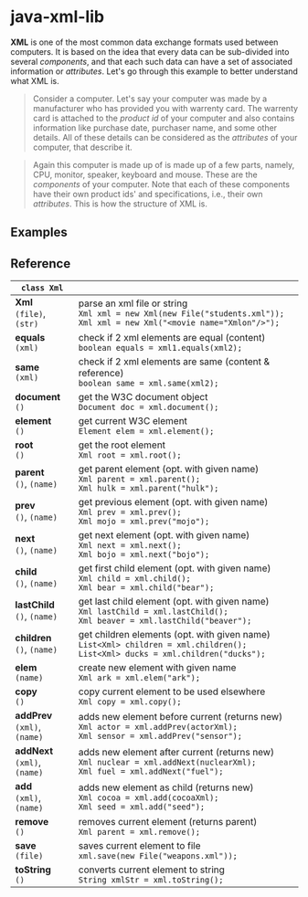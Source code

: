 # java-xml-lib

**XML** is one of the most common data exchange formats used between computers.
It is based on the idea that every data can be sub-divided into several *components*,
and that each such data can have a set of associated information or *attributes*.
Let's go through this example to better understand what XML is.

> Consider a computer. Let's say your computer was made by a manufacturer who
> has provided you with warrenty card. The warrenty card  is attached to the
> *product id* of your computer and also contains information like purchase date,
> purchaser name, and some other details. All of these details can be considered
> as the *attributes* of your computer, that describe it.

> Again this computer is made up of is made up of a few parts, namely, CPU,
> monitor, speaker, keyboard and mouse. These are the *components* of your
> computer. Note that each of these components have their own product ids'
> and specifications, i.e., their own *attributes*. This is how the structure
> of XML is.


## Examples

## Reference

| `class Xml` |   |
|-------------|---|
| **Xml** <br/> `(file)`, `(str)`                                                                                            | parse an xml file or string <br/>                                                                                          `Xml xml = new Xml(new File("students.xml"));` <br/>                                                                       `Xml xml = new Xml("<movie name="Xmlon"/>");` |
| **equals** <br/> `(xml)`                                                                                                   | check if 2 xml elements are equal (content) <br/>                                                                          `boolean equals = xml1.equals(xml2);` | 
| **same** <br/> `(xml)`                                                                                                     | check if 2 xml elements are same (content & reference) <br/>                                                               `boolean same = xml.same(xml2);` |
| **document** <br/> `()`                                                                                                    | get the W3C document object <br/>                                                                                         `Document doc = xml.document();` |
| **element** <br/> `()`                                                                                                     | get current W3C element <br/>                                                                                            `Element elem = xml.element();` |
| **root** <br/> `()`                                                                                                        | get the root element <br/>                                                                                                 `Xml root = xml.root();` |
| **parent** <br/> `()`, `(name)`                                                                                            | get parent element (opt. with given name) <br/>                                                                           `Xml parent = xml.parent();` <br/>                                                                                          `Xml hulk = xml.parent("hulk");` |
| **prev** <br/> `()`, `(name)`                                                                                              | get previous element (opt. with given name) <br/>                                                                          `Xml prev = xml.prev();` <br/>                                                                                               `Xml mojo = xml.prev("mojo");` |
| **next** <br/> `()`, `(name)`                                                                                              | get next element (opt. with given name) <br/>                                                                             `Xml next = xml.next();` <br/>                                                                                               `Xml bojo = xml.next("bojo");` |
| **child** <br/> `()`, `(name)`                                                                                             | get first child element (opt. with given name) <br/>                                                                       `Xml child = xml.child();` <br/>                                                                                            `Xml bear = xml.child("bear");` |
| **lastChild** <br/> `()`, `(name)`                                                                                         | get last child element (opt. with given name) <br/>                                                                       `Xml lastChild = xml.lastChild();` <br/>                                                                                     `Xml beaver = xml.lastChild("beaver");` |
| **children** <br/> `()`, `(name)`                                                                                          | get children elements (opt. with given name) <br/>                                                                       `List<Xml> children = xml.children();` <br/>                                                                                `List<Xml> ducks = xml.children("ducks");` |
| **elem** <br/> `(name)`                                                                                                    | create new element with given name <br/>                                                                                  `Xml ark = xml.elem("ark");` |
| **copy** <br/> `()`                                                                                                        | copy current element to be used elsewhere <br/>                                                                            `Xml copy = xml.copy();` |
| **addPrev** <br/> `(xml)`, `(name)`                                                                                        | adds new element before current (returns new) <br/>                                                                       `Xml actor = xml.addPrev(actorXml);` <br/>                                                                                   `Xml sensor = xml.addPrev("sensor");` |
| **addNext** <br/> `(xml)`, `(name)`                                                                                        | adds new element after current (returns new) <br/>                                                                       `Xml nuclear = xml.addNext(nuclearXml);` <br/>                                                                              `Xml fuel = xml.addNext("fuel");` |
| **add** <br/> `(xml)`, `(name)`                                                                                            | adds new element as child (returns new) <br/>                                                                             `Xml cocoa = xml.add(cocoaXml);` <br/>                                                                                      `Xml seed = xml.add("seed");` |
| **remove** <br/> `()`                                                                                                      | removes current element (returns parent) <br/>                                                                             `Xml parent = xml.remove();` |
| **save** <br/> `(file)`                                                                                                    | saves current element to file <br/>                                                                                        `xml.save(new File("weapons.xml"));` |
| **toString** <br/> `()`                                                                                                    | converts current element to string <br/>                                                                                  `String xmlStr = xml.toString();` |
